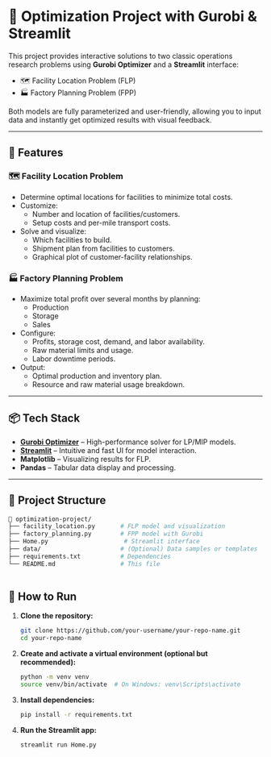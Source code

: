 # 🧠 Optimization Project with Gurobi & Streamlit

This project provides interactive solutions to two classic operations research problems using **Gurobi Optimizer** and a **Streamlit** interface:

- 🗺️ Facility Location Problem (FLP)
- 🏭 Factory Planning Problem (FPP)

Both models are fully parameterized and user-friendly, allowing you to input data and instantly get optimized results with visual feedback.

---

## 🚀 Features

### 🗺️ Facility Location Problem
- Determine optimal locations for facilities to minimize total costs.
- Customize:
  - Number and location of facilities/customers.
  - Setup costs and per-mile transport costs.
- Solve and visualize:
  - Which facilities to build.
  - Shipment plan from facilities to customers.
  - Graphical plot of customer-facility relationships.

### 🏭 Factory Planning Problem
- Maximize total profit over several months by planning:
  - Production
  - Storage
  - Sales
- Configure:
  - Profits, storage cost, demand, and labor availability.
  - Raw material limits and usage.
  - Labor downtime periods.
- Output:
  - Optimal production and inventory plan.
  - Resource and raw material usage breakdown.

---

## 📦 Tech Stack

- **[Gurobi Optimizer](https://www.gurobi.com/)** – High-performance solver for LP/MIP models.
- **[Streamlit](https://streamlit.io/)** – Intuitive and fast UI for model interaction.
- **Matplotlib** – Visualizing results for FLP.
- **Pandas** – Tabular data display and processing.

---

## 📂 Project Structure

```bash
📁 optimization-project/
├── facility_location.py       # FLP model and visualization
├── factory_planning.py        # FPP model with Gurobi
├── Home.py                     # Streamlit interface
├── data/                      # (Optional) Data samples or templates
├── requirements.txt           # Dependencies
└── README.md                  # This file
 
```


## 🚀 How to Run

1. **Clone the repository:**

   ```bash
   git clone https://github.com/your-username/your-repo-name.git
   cd your-repo-name
   ```

2. **Create and activate a virtual environment (optional but recommended):**

   ```bash
   python -m venv venv
   source venv/bin/activate  # On Windows: venv\Scripts\activate
   ```

3. **Install dependencies:**

   ```bash
   pip install -r requirements.txt
   ```

4. **Run the Streamlit app:**

   ```bash
   streamlit run Home.py
   ```

    
